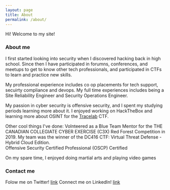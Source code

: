 ```yaml
---
layout: page
title: About
permalink: /about/
---
```


Hi! Welcome to my site!

### About me

I first started looking into security when I discovered hacking back in high school. Since then I have participated in forumns, conferences, and meetups to get to know other tech professionals, and participated in CTFs to learn and practice new skills.

My professional experience includes co op placements for tech support, secuirty compliance and devops. My full time experiences includes being a Site Reliability Engineer and Security Operations Engineer. 

My passion in cyber security is offensive security, and I spent my studying periods learning more about it. I enjoyed working on HackTheBox and learning more about OSINT for the [Tracelab](https://www.tracelabs.org/) CTF.

Other cool things I've done:
Volnteered as a Blue Team Mentor for the THE CANADIAN COLLEGIATE CYBER EXERCISE (C3X) Red Forest Competition in 2019. 
My team was the winner of the DC416 CTF: Virtual Threat Defense - Hybrid Cloud Edition.  
Offensive Security Certified Professional (OSCP) Certified

On my spare time, I enjoyed doing martial arts and playing video games

### Contact me

Folow me on Twitter! [link](https://twitter.com/ASN_Sinanju_06S)
Connect me on LinkedIn! [link](https://www.linkedin.com/in/emily-liu-74a0b6140/)
